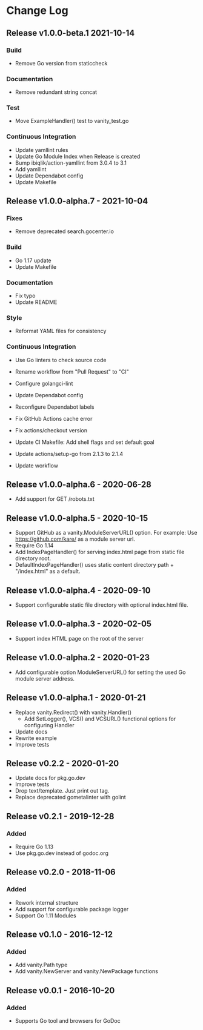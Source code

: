 
# Change Log

## Release v1.0.0-beta.1 2021-10-14
### Build
- Remove Go version from staticcheck
### Documentation
- Remove redundant string concat
### Test
- Move ExampleHandler() test to vanity_test.go
### Continuous Integration
- Update yamllint rules
- Update Go Module Index when Release is created
- Bump ibiqlik/action-yamllint from 3.0.4 to 3.1
- Add yamllint
- Update Dependabot config
- Update Makefile

## Release v1.0.0-alpha.7 - 2021-10-04
### Fixes
- Remove deprecated search.gocenter.io
### Build
- Go 1.17 update
- Update Makefile
### Documentation
- Fix typo
- Update README
### Style
- Reformat YAML files for consistency
### Continuous Integration
- Use Go linters to check source code
- Rename workflow from "Pull Request" to "CI"
- Configure golangci-lint
- Update Dependabot config
- Reconfigure Dependabot labels
- Fix GitHub Actions cache error
- Fix actions/checkout version
- Update CI Makefile: Add shell flags and set default goal
- Update actions/setup-go from 2.1.3 to 2.1.4

- Update workflow

## Release v1.0.0-alpha.6 - 2020-06-28
- Add support for GET /robots.txt

## Release v1.0.0-alpha.5 - 2020-10-15
- Support GitHub as a vanity.ModuleServerURL() option. For example: Use https://github.com/kare/ as a module server url.
- Require Go 1.14
- Add IndexPageHandler() for serving index.html page from static file directory root.
- DefaultIndexPageHandler() uses static content directory path + "/index.html" as a default.

## Release v1.0.0-alpha.4 - 2020-09-10
- Support configurable static file directory with optional index.html file.

## Release v1.0.0-alpha.3 - 2020-02-05
- Support index HTML page on the root of the server

## Release v1.0.0-alpha.2 - 2020-01-23
- Add configurable option ModuleServerURL() for setting the used Go module server address.

## Release v1.0.0-alpha.1 - 2020-01-21
- Replace vanity.Redirect() with vanity.Handler()
	- Add SetLogger(), VCS() and VCSURL() functional options for configuring Handler
- Update docs
- Rewrite example
- Improve tests

## Release v0.2.2 - 2020-01-20
- Update docs for pkg.go.dev
- Improve tests
- Drop text/template. Just print out <meta> tag.
- Replace deprecated gometalinter with golint

## Release v0.2.1 - 2019-12-28
### Added
- Require Go 1.13
- Use pkg.go.dev instead of godoc.org

## Release v0.2.0 - 2018-11-06
### Added
- Rework internal structure
- Add support for configurable package logger
- Support Go 1.11 Modules

## Release v0.1.0 - 2016-12-12
### Added
- Add vanity.Path type
- Add vanity.NewServer and vanity.NewPackage functions

## Release v0.0.1 - 2016-10-20
### Added
- Supports Go tool and browsers for GoDoc
